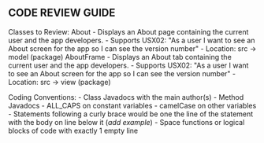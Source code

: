   CODE REVIEW GUIDE
---------------------

Classes to Review:
    About
        - Displays an About page containing the current user and the app developers.
        - Supports USX02: "As a user I want to see an About screen for the app so I can see the version number"
        - Location: src -> model (package)
    AboutFrame
        - Displays an About tab containing the current user and the app developers.
        - Supports USX02: "As a user I want to see an About screen for the app so I can see the version number"
        - Location: src -> view (package)

Coding Conventions:
    - Class Javadocs with the main author(s)
    - Method Javadocs
    - ALL_CAPS on constant variables
    - camelCase on other variables
    - Statements following a curly brace would be one the line of the statement with the body on line below it (*add example*)
    - Space functions or logical blocks of code with exactly 1 empty line
